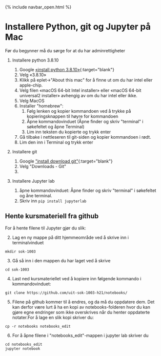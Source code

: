 {% include navbar_open.html %}
# Installere Python, git og Jupyter på Mac

Før du begynner må du sørge for at du har adminrettigheter

1. Installere python 3.8.10
    1. Google [«install python 3.8.10»](https://www.google.com/search?q=install+python+3.8.10){:target="blank"}
    2. Velg «3.8.10»
    3. Klikk på eplet->"About this mac" for å finne ut om du har intel eller apple-chip.
    4. Velg filen «macOS 64-bit Intel installer» eller  «macOS 64-bit universal2 installer» avhengig av om du har intel eller ikke.
    5. Velg MacOS
    6. Installer "homebrew":
        1.  Følg lenken og kopier kommandoen ved å trykke på kopieringsknappen til høyre for kommandoen
        2.  Åpne kommandovinduet (Åpne finder og skriv "terminal" i søkefeltet og åpne Terminal)
        3.  Lim inn teksten du kopierte og trykk enter
    4.  Gå tilbake i nettleseren til git-siden og kopier kommandoen i rødt.
    5.  Lim den inn i Terminal og trykk enter
  
2. Installere git
    1. Google ["install download git"](https://www.google.com/search?q=install+download+git){:target="blank"}
    2. Velg "Downloads - Git"
    3. 
  
3. Installere Jupyter lab
    1. åpne kommandovinduet: Åpne finder og skriv "terminal" i søkefeltet og åne terminal. 
    2. Skriv inn `pip install jupyterlab`

## Hente kursmateriell fra github

For å hente filene til Jupyter gjør du slik:

2. Lag en ny mappe på ditt hjemmeområde ved å skrive inn i terminalvinduet

```mkdir sok-1003```

3. Gå så inn i den mappen du har laget ved å skrive 

```cd sok-1003```
        
4. Last ned kursmateriellet ved å kopiere inn følgende kommando i kommandovinduet: 

```git clone https://github.com/uit-sok-1003-h21/notebooks/```
        
5. Filene på github kommer til å endres, og da må du oppdatere dem. Det kan derfor være lurt å ha en 
kopi av notebooks-folderen hvor du kan gjøre egne endringer som ikke overskrives når du henter oppdaterte notater.For å lage en slik kopi skriver du:
        
```cp -r notebooks notebooks_edit```
        
6. For å åpne filene i "notebooks_edit"-mappen i jupyter lab skriver du
```
cd notebooks_edit
jupyter notebook
```
